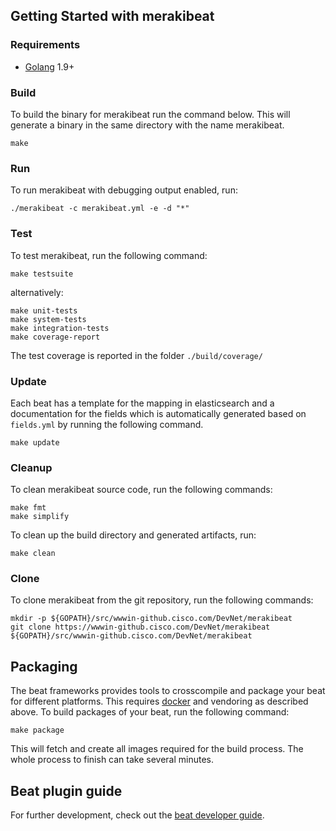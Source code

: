 ## Getting Started with merakibeat

### Requirements

* [Golang](https://golang.org/dl/) 1.9+


### Build

To build the binary for merakibeat run the command below. This will generate a binary
in the same directory with the name merakibeat.

```
make
```


### Run

To run merakibeat with debugging output enabled, run:

```
./merakibeat -c merakibeat.yml -e -d "*"
```


### Test

To test merakibeat, run the following command:

```
make testsuite
```

alternatively:
```
make unit-tests
make system-tests
make integration-tests
make coverage-report
```

The test coverage is reported in the folder `./build/coverage/`

### Update

Each beat has a template for the mapping in elasticsearch and a documentation for the fields
which is automatically generated based on `fields.yml` by running the following command.

```
make update
```


### Cleanup

To clean  merakibeat source code, run the following commands:

```
make fmt
make simplify
```

To clean up the build directory and generated artifacts, run:

```
make clean
```


### Clone

To clone merakibeat from the git repository, run the following commands:

```
mkdir -p ${GOPATH}/src/wwwin-github.cisco.com/DevNet/merakibeat
git clone https://wwwin-github.cisco.com/DevNet/merakibeat ${GOPATH}/src/wwwin-github.cisco.com/DevNet/merakibeat
```



## Packaging

The beat frameworks provides tools to crosscompile and package your beat for different platforms. This requires [docker](https://www.docker.com/) and vendoring as described above. To build packages of your beat, run the following command:

```
make package
```

This will fetch and create all images required for the build process. The whole process to finish can take several minutes.

## Beat plugin guide
For further development, check out the [beat developer guide](https://www.elastic.co/guide/en/beats/libbeat/current/new-beat.html).
